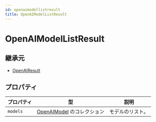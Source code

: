 ```yaml
---
id: openaimodellistresult
title: OpenAIModelListResult
---
```


# OpenAIModelListResult

## 継承元

- [OpenAIResult](OpenAIResult.md)

## プロパティ

| プロパティ    | 型                                     | 説明       |
| -------- | ------------------------------------- | -------- |
| `models` | [OpenAIModel](OpenAIModel.md) のコレクション | モデルのリスト。 |
